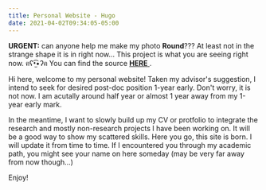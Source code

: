 ```yaml
---
title: Personal Website - Hugo
date: 2021-04-02T09:34:05-05:00
---
```

**URGENT:** can anyone help me make my photo **Round**??? At least not in the strange shape it is in right now...
This project is what you are seeing right now. ฅʕ•̫͡•ʔฅ
You can find the source <a href = 'https://github.com/jdawnduan/DawnDuan'>
**HERE** </a>.

Hi here, welcome to my personal website! Taken my advisor's suggestion, I intend to seek for desired post-doc position 1-year early. Don't worry, it is not now. I am acutally around half year or almost 1 year away from my 1-year early mark.

In the meantime, I want to slowly build up my CV or protfolio to integrate the research and mostly non-research projects I have been working on. It will be a good way to show my scattered skills. Here you go, this site is born. I will update it from time to time. If I encountered you through my academic path, you might see your name on here someday (may be very far away from now though...)

Enjoy!
